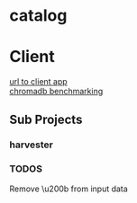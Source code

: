 # catalog

# Client
[url to client app](https://catalog-2j2wifsb2vvrnbeck9uvr2.streamlit.app/)  
[chromadb benchmarking](https://github.com/chroma-core/chroma/blob/main/sample_apps/generative_benchmarking/generate_benchmark.ipynb)  


## Sub Projects

### harvester


### TODOS

Remove \u200b from input data